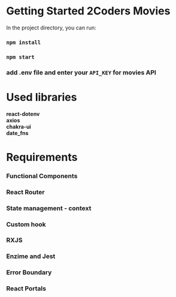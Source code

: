 # Getting Started 2Coders Movies

In the project directory, you can run:

### `npm install`

### `npm start`

### add .env file and enter your `API_KEY` for movies API

# Used libraries

__react-dotenv__  
__axios__  
__chakra-ui__  
__date_fns__ 

# Requirements

### Functional Components
### React Router
### State management - context
### Custom hook
### RXJS 
### Enzime and Jest
### Error Boundary
### React Portals

